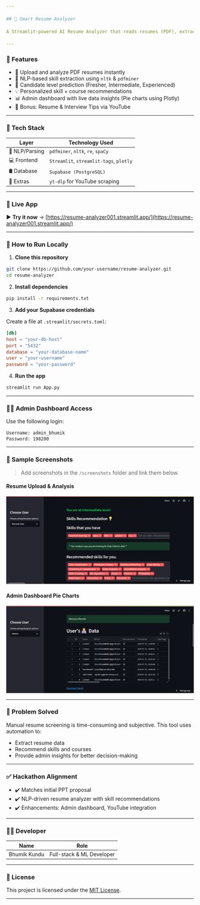 ```yaml
---

## 🧠 Smart Resume Analyzer

A Streamlit-powered AI Resume Analyzer that reads resumes (PDF), extracts key details, identifies skill gaps, and recommends personalized learning resources — all in seconds. Built for students, job seekers, and recruiters.

---
```


### 📌 Features

* 📄 Upload and analyze PDF resumes instantly
* 🧠 NLP-based skill extraction using `nltk` & `pdfminer`
* 🎯 Candidate level prediction (Fresher, Intermediate, Experienced)
* 💡 Personalized skill + course recommendations
* 📊 Admin dashboard with live data insights (Pie charts using Plotly)
* 🎥 Bonus: Resume & Interview Tips via YouTube

---

### 🚀 Tech Stack

| Layer          | Technology Used                         |
| -------------- | --------------------------------------- |
| 🧠 NLP/Parsing | `pdfminer`, `nltk`, `re`, `spaCy`       |
| 💻 Frontend    | `Streamlit`, `streamlit-tags`, `plotly` |
| 🛢️ Database   | `Supabase (PostgreSQL)`                 |
| 🔗 Extras      | `yt-dlp` for YouTube scraping           |

---

### 🔗 Live App

▶️ **Try it now** → [https://resume-analyzer001.streamlit.app/](https://resume-analyzer001.streamlit.app/)

---

### 🧪 How to Run Locally

1. **Clone this repository**

```bash
git clone https://github.com/your-username/resume-analyzer.git
cd resume-analyzer
```

2. **Install dependencies**

```bash
pip install -r requirements.txt
```

3. **Add your Supabase credentials**

Create a file at `.streamlit/secrets.toml`:

```toml
[db]
host = "your-db-host"
port = "5432"
database = "your-database-name"
user = "your-username"
password = "your-password"
```

4. **Run the app**

```bash
streamlit run App.py
```

---

### 👨‍💼 Admin Dashboard Access

Use the following login:

```
Username: admin_bhumik
Password: 198200
```

---

### 📸 Sample Screenshots

> Add screenshots in the `/screenshots` folder and link them below.

#### Resume Upload & Analysis

![Resume Upload](screenshots/resume_analysis.png)

#### Admin Dashboard Pie Charts

![Admin Dashboard](screenshots/admin_dashboard.png)

---

### 🎯 Problem Solved

Manual resume screening is time-consuming and subjective. This tool uses automation to:

* Extract resume data
* Recommend skills and courses
* Provide admin insights for better decision-making

---

### ✅ Hackathon Alignment

* ✔️ Matches initial PPT proposal
* ✔️ NLP-driven resume analyzer with skill recommendations
* ✔️ Enhancements: Admin dashboard, YouTube integration

---

### 👨‍💻 Developer

| Name         | Role                      |
| ------------ | ------------------------- |
| Bhumik Kundu | Full-stack & ML Developer |

---

### 📜 License

This project is licensed under the [MIT License](LICENSE).

---
